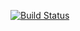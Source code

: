 [![Build
Status](https://travis-ci.org/alankuo/cse110_lab6.svg?branch=master)](https://travis-ci.org/alankuo/cse110_lab6)
